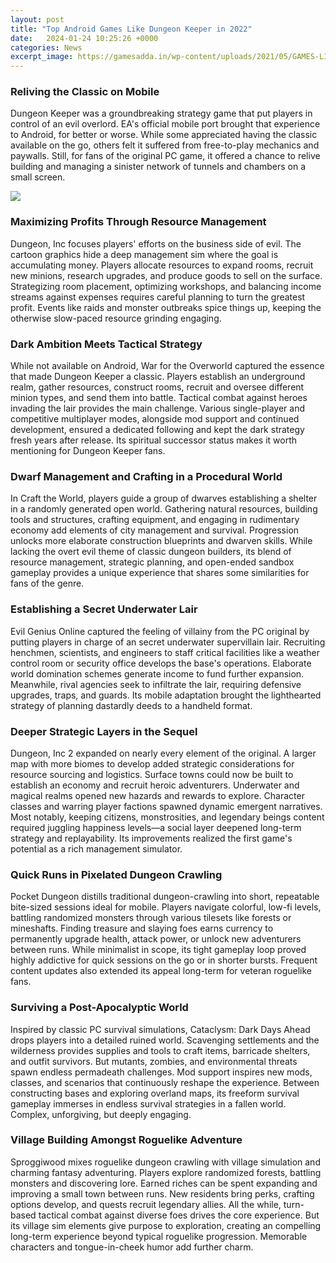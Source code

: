 ```yaml
---
layout: post
title: "Top Android Games Like Dungeon Keeper in 2022"
date:   2024-01-24 10:25:26 +0000
categories: News
excerpt_image: https://gamesadda.in/wp-content/uploads/2021/05/GAMES-LIKE-DUNGEON-KEEPER.jpg
---
```

### Reliving the Classic on Mobile   
Dungeon Keeper was a groundbreaking strategy game that put players in control of an evil overlord. EA's official mobile port brought that experience to Android, for better or worse. While some appreciated having the classic available on the go, others felt it suffered from free-to-play mechanics and paywalls. Still, for fans of the original PC game, it offered a chance to relive building and managing a sinister network of tunnels and chambers on a small screen.


![](https://gamesadda.in/wp-content/uploads/2021/05/GAMES-LIKE-DUNGEON-KEEPER.jpg)
### Maximizing Profits Through Resource Management
Dungeon, Inc focuses players' efforts on the business side of evil. The cartoon graphics hide a deep management sim where the goal is accumulating money. Players allocate resources to expand rooms, recruit new minions, research upgrades, and produce goods to sell on the surface. Strategizing room placement, optimizing workshops, and balancing income streams against expenses requires careful planning to turn the greatest profit. Events like raids and monster outbreaks spice things up, keeping the otherwise slow-paced resource grinding engaging.

### Dark Ambition Meets Tactical Strategy  
While not available on Android, War for the Overworld captured the essence that made Dungeon Keeper a classic. Players establish an underground realm, gather resources, construct rooms, recruit and oversee different minion types, and send them into battle. Tactical combat against heroes invading the lair provides the main challenge. Various single-player and competitive multiplayer modes, alongside mod support and continued development, ensured a dedicated following and kept the dark strategy fresh years after release. Its spiritual successor status makes it worth mentioning for Dungeon Keeper fans.

### Dwarf Management and Crafting in a Procedural World
In Craft the World, players guide a group of dwarves establishing a shelter in a randomly generated open world. Gathering natural resources, building tools and structures, crafting equipment, and engaging in rudimentary economy add elements of city management and survival. Progression unlocks more elaborate construction blueprints and dwarven skills. While lacking the overt evil theme of classic dungeon builders, its blend of resource management, strategic planning, and open-ended sandbox gameplay provides a unique experience that shares some similarities for fans of the genre.

### Establishing a Secret Underwater Lair  
Evil Genius Online captured the feeling of villainy from the PC original by putting players in charge of an secret underwater supervillain lair. Recruiting henchmen, scientists, and engineers to staff critical facilities like a weather control room or security office develops the base's operations. Elaborate world domination schemes generate income to fund further expansion. Meanwhile, rival agencies seek to infiltrate the lair, requiring defensive upgrades, traps, and guards. Its mobile adaptation brought the lighthearted strategy of planning dastardly deeds to a handheld format.

### Deeper Strategic Layers in the Sequel
Dungeon, Inc 2 expanded on nearly every element of the original. A larger map with more biomes to develop added strategic considerations for resource sourcing and logistics. Surface towns could now be built to establish an economy and recruit heroic adventurers. Underwater and magical realms opened new hazards and rewards to explore. Character classes and warring player factions spawned dynamic emergent narratives. Most notably, keeping citizens, monstrosities, and legendary beings content required juggling happiness levels—a social layer deepened long-term strategy and replayability. Its improvements realized the first game's potential as a rich management simulator.

### Quick Runs in Pixelated Dungeon Crawling
Pocket Dungeon distills traditional dungeon-crawling into short, repeatable bite-sized sessions ideal for mobile. Players navigate colorful, low-fi levels, battling randomized monsters through various tilesets like forests or mineshafts. Finding treasure and slaying foes earns currency to permanently upgrade health, attack power, or unlock new adventurers between runs. While minimalist in scope, its tight gameplay loop proved highly addictive for quick sessions on the go or in shorter bursts. Frequent content updates also extended its appeal long-term for veteran roguelike fans.

### Surviving a Post-Apocalyptic World  
Inspired by classic PC survival simulations, Cataclysm: Dark Days Ahead drops players into a detailed ruined world. Scavenging settlements and the wilderness provides supplies and tools to craft items, barricade shelters, and outfit survivors. But mutants, zombies, and environmental threats spawn endless permadeath challenges. Mod support inspires new mods, classes, and scenarios that continuously reshape the experience. Between constructing bases and exploring overland maps, its freeform survival gameplay immerses in endless survival strategies in a fallen world. Complex, unforgiving, but deeply engaging.

### Village Building Amongst Roguelike Adventure
Sproggiwood mixes roguelike dungeon crawling with village simulation and charming fantasy adventuring. Players explore randomized forests, battling monsters and discovering lore. Earned riches can be spent expanding and improving a small town between runs. New residents bring perks, crafting options develop, and quests recruit legendary allies. All the while, turn-based tactical combat against diverse foes drives the core experience. But its village sim elements give purpose to exploration, creating an compelling long-term experience beyond typical roguelike progression. Memorable characters and tongue-in-cheek humor add further charm.